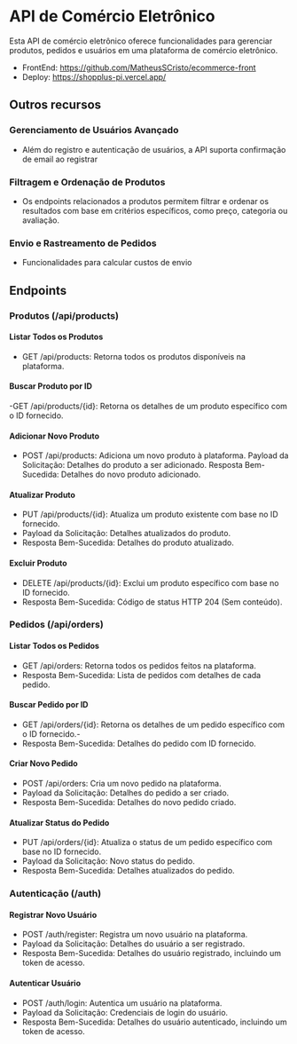# API de Comércio Eletrônico
Esta API de comércio eletrônico oferece funcionalidades para gerenciar produtos, pedidos e usuários em uma plataforma de comércio eletrônico.
- FrontEnd: https://github.com/MatheusSCristo/ecommerce-front
- Deploy: https://shopplus-pi.vercel.app/
## Outros recursos
### Gerenciamento de Usuários Avançado 
- Além do registro e autenticação de usuários, a API suporta confirmação de email ao registrar
### Filtragem e Ordenação de Produtos 
- Os endpoints relacionados a produtos permitem filtrar e ordenar os resultados com base em critérios específicos, como preço, categoria ou avaliação.
### Envio e Rastreamento de Pedidos
- Funcionalidades para calcular custos de envio


## Endpoints
### Produtos (/api/products)
#### Listar Todos os Produtos
- GET /api/products: Retorna todos os produtos disponíveis na plataforma.
#### Buscar Produto por ID
-GET /api/products/{id}: Retorna os detalhes de um produto específico com o ID fornecido.
#### Adicionar Novo Produto
- POST /api/products: Adiciona um novo produto à plataforma.
Payload da Solicitação: Detalhes do produto a ser adicionado.
Resposta Bem-Sucedida: Detalhes do novo produto adicionado.
#### Atualizar Produto
- PUT /api/products/{id}: Atualiza um produto existente com base no ID fornecido.
- Payload da Solicitação: Detalhes atualizados do produto.
- Resposta Bem-Sucedida: Detalhes do produto atualizado.
#### Excluir Produto
- DELETE /api/products/{id}: Exclui um produto específico com base no ID fornecido.
- Resposta Bem-Sucedida: Código de status HTTP 204 (Sem conteúdo).
### Pedidos (/api/orders)
#### Listar Todos os Pedidos
- GET /api/orders: Retorna todos os pedidos feitos na plataforma.
- Resposta Bem-Sucedida: Lista de pedidos com detalhes de cada pedido.
#### Buscar Pedido por ID
- GET /api/orders/{id}: Retorna os detalhes de um pedido específico com o ID fornecido.-
- Resposta Bem-Sucedida: Detalhes do pedido com ID fornecido.
#### Criar Novo Pedido
- POST /api/orders: Cria um novo pedido na plataforma.
- Payload da Solicitação: Detalhes do pedido a ser criado.
- Resposta Bem-Sucedida: Detalhes do novo pedido criado.
#### Atualizar Status do Pedido
- PUT /api/orders/{id}: Atualiza o status de um pedido específico com base no ID fornecido.
- Payload da Solicitação: Novo status do pedido.
- Resposta Bem-Sucedida: Detalhes atualizados do pedido.
### Autenticação (/auth)
#### Registrar Novo Usuário
- POST /auth/register: Registra um novo usuário na plataforma.
- Payload da Solicitação: Detalhes do usuário a ser registrado.
- Resposta Bem-Sucedida: Detalhes do usuário registrado, incluindo um token de acesso.
#### Autenticar Usuário
- POST /auth/login: Autentica um usuário na plataforma.
- Payload da Solicitação: Credenciais de login do usuário.
- Resposta Bem-Sucedida: Detalhes do usuário autenticado, incluindo um token de acesso.
